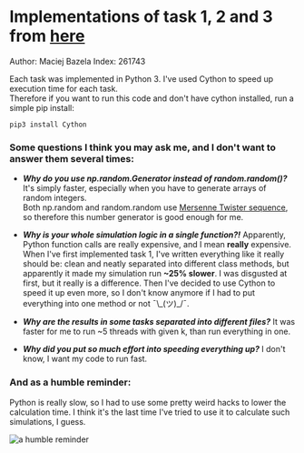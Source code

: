 # Implementations of task 1, 2 and 3 from [here](https://cs.pwr.edu.pl/gotfryd/dyd/mps2021_22/ex/pbb_ex7_v2.pdf)

Author: Maciej Bazela Index: 261743

Each task was implemented in Python 3. 
I've used Cython to speed up execution time for each task.  
Therefore if you want to run this code and don't have cython installed, run a simple pip install:
```
pip3 install Cython
```

### Some questions I think you may ask me, and I don't want to answer them several times:
* ***Why do you use np.random.Generator instead of random.random()?***
It's simply faster, especially when you have to generate arrays of random integers.  
Both np.random and random.random use [Mersenne Twister sequence](https://en.wikipedia.org/wiki/Mersenne_Twister), so therefore this number generator is good enough for me.

* ***Why is your whole simulation logic in a single function?!***
Apparently, Python function calls are really expensive, and I mean **really** expensive. 
When I've first implemented task 1, I've written everything like it really should be: clean and neatly separated into different class methods, but apparently it made my simulation run **~25% slower**.
I was disgusted at first, but it really is a difference.
Then I've decided to use Cython to speed it up even more, so I don't know anymore if I had to put everything into one method or not ¯\\\_(ツ)_/¯.

* ***Why are the results in some tasks separated into different files?***
It was faster for me to run ~5 threads with given k, than run everything in one.

* ***Why did you put so much effort into speeding everything up?***
I don't know, I want my code to run fast.


### And as a humble reminder: 
Python is really slow, so I had to use some pretty weird hacks to lower the calculation time. 
I think it's the last time I've tried to use it to calculate such simulations, I guess.

![a humble reminder](https://cdn.discordapp.com/attachments/386257623952916480/926463212881346630/g7g5hf7dxm741.png)